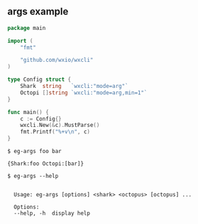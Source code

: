 ## args example

<!--tmpl,code=go:cat main.go -->
``` go 
package main

import (
	"fmt"

	"github.com/wxio/wxcli"
)

type Config struct {
	Shark  string   `wxcli:"mode=arg"`
	Octopi []string `wxcli:"mode=arg,min=1"`
}

func main() {
	c := Config{}
	wxcli.New(&c).MustParse()
	fmt.Printf("%+v\n", c)
}
```
<!--/tmpl-->

```
$ eg-args foo bar
```

<!--tmpl,code=plain:go run main.go foo bar -->
``` plain 
{Shark:foo Octopi:[bar]}
```
<!--/tmpl-->

```
$ eg-args --help
```

<!--tmpl,code=plain:go build -o eg-args && ./eg-args --help ; rm eg-args -->
``` plain 

  Usage: eg-args [options] <shark> <octopus> [octopus] ...

  Options:
  --help, -h  display help

```
<!--/tmpl-->
